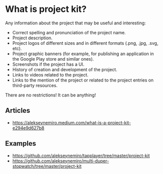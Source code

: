 # What is project kit?

Any information about the project that may be useful and interesting:

* Correct spelling and pronunciation of the project name.
* Project description.
* Project logos of different sizes and in different formats (.png, .jpg, .svg, etc).
* Project graphic banners (for example, for publishing an application in the Google Play store and similar ones).
* Screenshots if the project has a UI.
* History of creation and development of the project.
* Links to videos related to the project.
* Links to the mention of the project or related to the project entries on third-party resources.

There are no restrictions! It can be anything!

## Articles

* https://alekseynemiro.medium.com/what-is-a-project-kit-e294e9d627b8

## Examples

* https://github.com/alekseynemiro/tapplayer/tree/master/project-kit
* https://github.com/alekseynemiro/multi-duper-stopwatch/tree/master/project-kit
